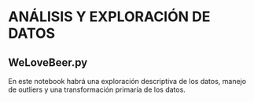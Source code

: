 # ANÁLISIS Y EXPLORACIÓN DE DATOS
## WeLoveBeer.py

En este notebook habrá una exploración descriptiva de los datos, manejo de outliers y una transformación primaría de los datos.
